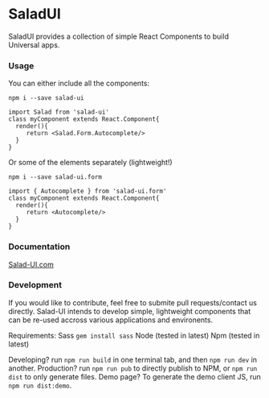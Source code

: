 # SaladUI

SaladUI provides a collection of simple React Components to build Universal apps.

### Usage

You can either include all the components:

```
npm i --save salad-ui
```

```
import Salad from 'salad-ui'
class myComponent extends React.Component{
  render(){
     return <Salad.Form.Autocomplete/>
  }
}
```

Or some of the elements separately (lightweight!)

```
npm i --save salad-ui.form
```

```
import { Autocomplete } from 'salad-ui.form'
class myComponent extends React.Component{
  render(){
     return <Autocomplete/>
  }
}
```


### Documentation

[Salad-UI.com](https://salad-ui.com)


### Development

If you would like to contribute, feel free to submite pull requests/contact us directly. Salad-UI intends to develop simple, lightweight components that can be re-used accross various applications and environents.

Requirements:
Sass `gem install sass`
Node (tested in latest)
Npm (tested in latest)

Developing? run `npm run build` in one terminal tab, and then `npm run dev` in another.
Production? run `npm run pub` to directly publish to NPM, or `npm run dist` to only generate files.
Demo page? To generate the demo client JS, run `npm run dist:demo`.
